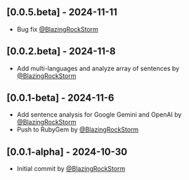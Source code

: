## [0.0.5.beta] - 2024-11-11

- Bug fix [@BlazingRockStorm](https://github.com/BlazingRockStorm)

## [0.0.2.beta] - 2024-11-8

- Add multi-languages and analyze array of sentences by [@BlazingRockStorm](https://github.com/BlazingRockStorm)

## [0.0.1-beta] - 2024-11-6

- Add sentence analysis for Google Gemini and OpenAI by [@BlazingRockStorm](https://github.com/BlazingRockStorm)
- Push to RubyGem by [@BlazingRockStorm](https://github.com/BlazingRockStorm)

## [0.0.1-alpha] - 2024-10-30

- Initial commit by [@BlazingRockStorm](https://github.com/BlazingRockStorm)
